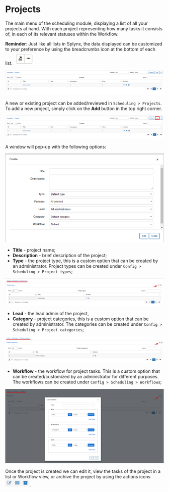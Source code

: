 Projects
======
The main menu of the scheduling module, displaying a list of all your projects at hand. With each project representing how many tasks it consists of, in each of its relevant statuses within the Workflow.

**Reminder**: Just like all lists in Splynx, the data displayed can be customized
to your preference by using the breadcrumbs icon at the bottom of each list. ![Content icon](content_icon.jpg)

![Projects table](projects_list.png)


A new or existing project can be added/reviewed in `Scheduling > Projects`. To add a new project, simply click on the **Add** button in the top right corner.

![Projects table](projects_table.png)

A window will pop-up with the following options:

![Projects table](add_project.png)

* **Title** - project name;
* **Description** - brief description of the project;
* **Type** - the project type, this is a custom option that can be created by an administrator. Project types can be created under `Config > Scheduling > Project types`;

![Projects config](project_types.png)

* **Lead** - the lead admin of the project,  
* **Category** - project categories, this is a custom option that can be created by administrator. The categories can be created under `Config > Scheduling > Project categories`;

![Projects config](project_category.png)

* **Workflow** - the workflow for project tasks. This is a custom option that can be created/customized by an administrator for different purposes. The workflows can be created under `Config > Scheduling > Workflows`;

![Projects config](project_workflows.png)

Once the project is created we can edit it, view the tasks of the project in a list or Workflow view, or archive the project by using the actions icons <icon class="image-icon">![action buttons](actions_project.png)</icon>.
